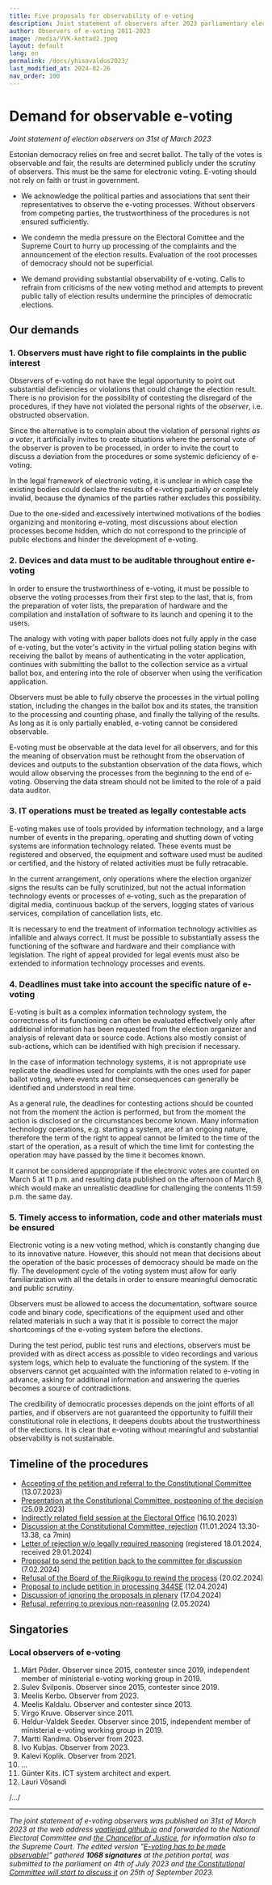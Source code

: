 ```yaml
---
title: Five proposals for observability of e-voting
description: Joint statement of observers after 2023 parliamentary elections
author: Observers of e-voting 2011-2023
image: /media/VVK-kettad2.jpeg
layout: default
lang: en
permalink: /docs/yhisavaldus2023/
last_modified_at: 2024-02-26
nav_order: 100
---
```


# Demand for observable e-voting

_Joint statement of election observers on 31st of March 2023_

Estonian democracy relies on free and secret ballot. The tally of the votes is observable and fair, the results are determined publicly under the scrutiny of observers. This must be the same for electronic voting. E-voting should not rely on faith or trust in government.

* We acknowledge the political parties and associations that sent their representatives to observe the e-voting processes. Without observers from competing parties, the trustworthiness of the procedures is not ensured sufficiently.

* We condemn the media pressure on the Electoral Comittee and the Supreme Court to hurry up processing of the complaints and the announcement of the election results. Evaluation of the root processes of democracy should not be superficial.

* We demand providing substantial observability of e-voting. Calls to refrain from criticisms of the new voting method and attempts to prevent public tally of election results undermine the principles of democratic elections.

## Our demands

### 1. Observers must have right to file complaints in the public interest

Observers of e-voting do not have the legal opportunity to point out substantial deficiencies or violations that could change the election result. There is no provision for the possibility of contesting the disregard of the procedures, if they have not violated the personal rights of the _observer_, i.e. obstructed observation.

Since the alternative is to complain about the violation of personal rights _as a voter_, it artificially invites to create situations where the personal vote of the observer is proven to be processed, in order to invite the court to discuss a deviation from the procedures or some systemic deficiency of e-voting.

In the legal framework of electronic voting, it is unclear in which case the existing bodies could declare the results of e-voting partially or completely invalid, because the dynamics of the parties rather excludes this possibility.

Due to the one-sided and excessively intertwined motivations of the bodies organizing and monitoring e-voting, most discussions about election processes become hidden, which do not correspond to the principle of public elections and hinder the development of e-voting.

### 2. Devices and data must to be auditable throughout entire e-voting

In order to ensure the trustworthiness of e-voting, it must be possible to observe the voting processes from their first step to the last, that is, from the preparation of voter lists, the preparation of hardware and the compilation and installation of software to its launch and opening it to the users.

The analogy with voting with paper ballots does not fully apply in the case of e-voting, but the voter's activity in the virtual polling station begins with receiving the ballot by means of authenticating in the voter application, continues with submitting the ballot to the collection service as a virtual ballot box, and entering into the role of observer when using the verification application.

Observers must be able to fully observe the processes in the virtual polling station, including the changes in the ballot box and its states, the transition to the processing and counting phase, and finally the tallying of the results. As long as it is only partially enabled, e-voting cannot be considered observable.

E-voting must be observable at the data level for all observers, and for this the meaning of observation must be rethought from the observation of devices and outputs to the substantion observation of the data flows, which would allow observing the processes from the beginning to the end of e-voting. Observing the data stream should not be limited to the role of a paid data auditor.

### 3. IT operations must be treated as legally contestable acts

E-voting makes use of tools provided by information technology, and a large number of events in the preparing, operating and shutting down of voting systems are information technology related. These events must be registered and observed, the equipment and software used must be audited or certified, and the history of related activities must be fully retracable.

In the current arrangement, only operations where the election organizer signs the results can be fully scrutinized, but not the actual information technology events or processes of e-voting, such as the preparation of digital media, continuous backup of the servers, logging states of various services, compilation of cancellation lists, etc.

It is necessary to end the treatment of information technology activities as infallible and always correct. It must be possible to substantially assess the functioning of the software and hardware and their compliance with legislation. The right of appeal provided for legal events must also be extended to information technology processes and events.

### 4. Deadlines must take into account the specific nature of e-voting

E-voting is built as a complex information technology system, the correctness of its functioning can often be evaluated effectively only after additional information has been requested from the election organizer and analysis of relevant data or source code. Actions also mostly consist of sub-actions, which can be identified with high precision if necessary.

In the case of information technology systems, it is not appropriate use replicate the deadlines used for complaints with the ones used for paper ballot voting, where events and their consequences can generally be identified and understood in real time.

As a general rule, the deadlines for contesting actions should be counted not from the moment the action is performed, but from the moment the action is disclosed or the circumstances become known. Many information technology operations, e.g. starting a system, are of an ongoing nature, therefore the term of the right to appeal cannot be limited to the time of the start of the operation, as a result of which the time limit for contesting the operation may have passed by the time it becomes known.

It cannot be considered apppropriate if the electronic votes are counted on March 5 at 11 p.m. and resulting data published on the afternoon of March 8, which would make an unrealistic deadline for challenging the contents 11:59 p.m. the same day.

### 5. Timely access to information, code and other materials must be ensured

Electronic voting is a new voting method, which is constantly changing due to its innovative nature. However, this should not mean that decisions about the operation of the basic processes of democracy should be made on the fly. The development cycle of the voting system must allow for early familiarization with all the details in order to ensure meaningful democratic and public scrutiny.

Observers must be allowed to access the documentation, software source code and binary code, specifications of the equipment used and other related materials in such a way that it is possible to correct the major shortcomings of the e-voting system before the elections.

During the test period, public test runs and elections, observers must be provided with as direct access as possible to video recordings and various system logs, which help to evaluate the functioning of the system. If the observers cannot get acquainted with the information related to e-voting in advance, asking for additional information and answering the queries becomes a source of contradictions.

The credibility of democratic processes depends on the joint efforts of all parties, and if observers are not guaranteed the opportunity to fulfill their constitutional role in elections, it deepens doubts about the trustworthiness of the elections. It is clear that e-voting without meaningful and substantial observability is not sustainable.

## Timeline of the procedures

* [Accepting of the petition and referral to the Constitutional Committee](https://www.riigikogu.ee/tegevus/dokumendiregister/dokument/690eb998-5492-472e-b32a-05bae51e6fa2) (13.07.2023)
* [Presentation at the Constitutional Committee, postponing of the decision](https://www.riigikogu.ee/tegevus/dokumendiregister/dokument/337e880d-426b-4432-a8e3-f2869d40f11a) (25.09.2023)
* [Indirectly related field session at the Electoral Office](https://www.riigikogu.ee/tegevus/dokumendiregister/dokument/a580c458-c4cd-4451-b66f-d4c377d34a34) (16.10.2023)
* [Discussion at the Constitutional Committee, rejection](https://www.riigikogu.ee/tegevus/dokumendiregister/dokument/cbc8d54f-449e-4131-b014-8f0a97801b94) (11.01.2024 13.30-13.38, ca 7min)
* [Letter of rejection w/o legally required reasoning](https://www.riigikogu.ee/tegevus/dokumendiregister/dokument/b3ae7f10-41e0-4795-8d57-9b9019fd6204) (registered 18.01.2024, received 29.01.2024)
* [Proposal to send the petition back to the committee for discussion](https://infoaed.ee/rk_juhatusele_7.02.2024.pdf) (7.02.2024)
* [Refusal of the Board of the Riigikogu to rewind the process](https://www.riigikogu.ee/tegevus/dokumendiregister/dokument/d3161073-4341-4ad9-a57b-761f89fc8d56) (20.02.2024)
* [Proposal to include petition in processing 344SE](https://www.riigikogu.ee/download/4fde6f3f-4417-4089-aa66-dfe04c0f4453) (12.04.2024)
* [Discussion of ignoring the proposals in plenary](https://stenogrammid.riigikogu.ee/202404171400#SND-31172362) (17.04.2024)
* [Refusal, referring to previous non-reasoning](https://www.riigikogu.ee/download/da99c38e-0262-4695-ab36-3966106b0abc) (2.05.2024)

## Singatories

### Local observers of e-voting

1. Märt Põder. Observer since 2015, contester since 2019, independent member of ministerial e-voting working group in 2019.
2. Sulev Švilponis. Observer since 2015, contester since 2019.
3. Meelis Kerbo. Observer from 2023.
4. Meelis Kaldalu. Observer and contester since 2013.
5. Virgo Kruve. Observer since 2011.
6. Heldur-Valdek Seeder. Observer since 2015, independent member of ministerial e-voting working group in 2019.
7. Martti Randma. Observer from 2023.
8. Ivo Kubjas. Observer from 2023.
9. Kalevi Koplik. Observer from 2021.
10. ...
11. Günter Kits. ICT system architect and expert.
12. Lauri Võsandi

/.../

----

_The joint statement of e-voting observers was published on 31st of March 2023 at the web address [vaatlejad.github.io](https://vaatlejad.github.io/) and forwarded to the National Electoral Committee and [the Chancellor of Justice](https://github.com/vaatlejad/vaatlejad.github.io/blob/main/docs/6iguskantsleri_vastus-4.04.2023.pdf), for information also to the Supreme Court. The edited version "[E-voting has to be made observable!](https://rahvaalgatus.ee/initiatives/7b9ecdfa-3b56-45d4-a0f8-a52ced3e5803?language=en#initiative-header)" gathered **1068 signatures** at the petition portal, was submitted to the parliament on 4th of July 2023 and [the Constitutional Committee will start to discuss it](https://www.riigikogu.ee/tutvustus-ja-ajalugu/raakige-kaasa/esitage-kollektiivne-poordumine/riigikogule-esitatud-kollektiivsed-poordumised/kollektiivse-poordumise-detailvaade/72565b88-d56a-4e33-a4fb-3d8116b1bfc0) on 25th of September 2023._